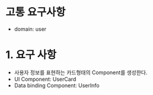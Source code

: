 # 고통 요구사항

- domain: user

# 1. 요구 사항
- 사용자 정보를 표현하는 카드형태의 Component를 생성한다.
- UI Component: UserCard
- Data binding Component: UserInfo